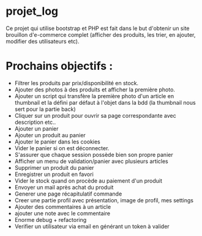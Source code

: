 # projet_log
Ce projet qui utilise bootstrap et PHP est fait dans le but d'obtenir un site brouillon d'e-commerce complet (afficher des produits, les trier, en ajouter, modifier des utilisateurs etc).


# Prochains objectifs : 
- Filtrer les produits par prix/disponibilité en stock.
- Ajouter des photos à des produits et afficher la première photo.
- Ajouter un script qui transfère la première photo d'un article en thumbnail et la défini par défaut à l'objet dans la bdd (la thumbnail nous sert pour la partie back)
- Cliquer sur un produit pour ouvrir sa page correspondante avec description etc.. 
- Ajouter un panier
- Ajouter un produit au panier
- Ajouter le panier dans les cookies
- Vider le panier si on est déconnecter.
- S'assurer que chaque session possède bien son propre panier
- Afficher un menu de validation/panier avec plusieurs articles
- Supprimer un produit du panier
- Enregistrer un produit en favori
- Vider le stock quand on procède au paiement d'un produit
- Envoyer un mail après achat du produit
- Generer une page récapitulatif commande
- Creer une partie profil avec présentation, image de profil, mes settings
- Ajouter des commentaires à un article
- ajouter une note avec le commentaire
- Enorme debug + refactoring
- Verifier un utilisateur via email en générant un token à valider